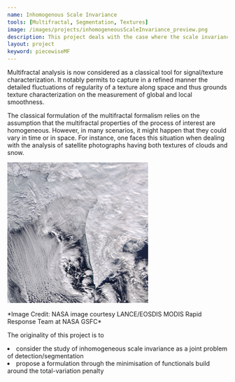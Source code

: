 ```yaml
---
name: Inhomogenous Scale Invariance
tools: [Multifractal, Segmentation, Textures]
image: /images/projects/inhomogeneousScaleInvariance_preview.png
description: This project deals with the case where the scale invariance properties are inhomogenous in time or in space.
layout: project
keyword: piecewiseMF
---
```



Multifractal analysis is now considered as a classical tool
for signal/texture characterization. It notably permits to capture in a refined manner the detailed fluctuations of regularity of a texture along space and thus grounds texture characterization on the measurement of global and local
smoothness. 

The classical formulation of the multifractal formalism relies on the assumption that the multifractal properties of the process of interest are homogeneous. However, in many scenarios, it might happen that they could vary in time or in space. For instance, one faces this situation when dealing with the analysis of satellite photographs having both textures of clouds and snow.


![preview](/images/projects/inhomogeneousScaleInvariance_preview.png)
<div class=image-caption>
*Image Credit: NASA image courtesy LANCE/EOSDIS MODIS Rapid Response Team at NASA GSFC*
</div>



The originality of this project is to 
<li> consider the study of inhomogeneous scale invariance as a joint problem of detection/segmentation
<li> propose a formulation through the minimisation of functionals build around the total-variation penalty

